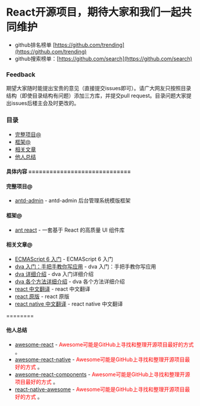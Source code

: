 React开源项目，期待大家和我们一起共同维护
==============
* github排名榜单 [https://github.com/trending](https://github.com/trending)
* github搜索榜单：[https://github.com/search](https://github.com/search)

### Feedback

期望大家随时能提出宝贵的意见（直接提交issues即可）。请广大网友只按照目录结构（即使目录结构有问题）添加三方库，并提交pull request。目录问题大家提出issues后楼主会及时更改的。

###  目录
- [完整项目@](#完整项目)
- [框架@](#框架)
- [相关文章](#相关文章)
- [他人总结](#他人总结)

  
  
#### 具体内容 =============================

#### 完整项目@

* [antd-admin](https://github.com/zuiidea/antd-admin) - antd-admin 后台管理系统模版框架

#### 框架@                                               

* [ant react](http://design.alipay.com/)  - 一套基于 React 的高质量 UI 组件库

#### 相关文章@                                               

* [ECMAScript 6 入门](http://es6.ruanyifeng.com/)  - ECMAScript 6 入门
* [dva 入门：手把手教你写应用](https://github.com/sorrycc/blog/issues/8)  - dva 入门：手把手教你写应用
* [dva 详细介绍](https://github.com/dvajs/dva-docs/tree/master/v1/zh-cn/tutorial)  - dva 入门详细介绍
* [dva 各个方法详细介绍](http://cnodejs.org/topic/5942b166ff5813233faad8c3)  - dva 各个方法详细介绍
* [react 中文翻译](https://doc.react-china.org/)  - react 中文翻译
* [react 原版](https://reactjs.org/)  - react 原版
* [react native 中文翻译](https://reactnative.cn/docs/0.51/getting-started.html#content)  - react native 中文翻译

========
#### 他人总结
 * [awesome-react](https://github.com/enaqx/awesome-react) - <font color=#FF0000 >Awesome可能是GitHub上寻找和整理开源项目最好的方式</font> 。 
 * [awesome-react-native](https://github.com/jondot/awesome-react-native) - <font color=#FF0000 >Awesome可能是GitHub上寻找和整理开源项目最好的方式</font> 。 
 * [awesome-react-components](https://github.com/brillout/awesome-react-components) - <font color=#FF0000 >Awesome可能是GitHub上寻找和整理开源项目最好的方式</font> 。 
 * [react-native-awesome](https://github.com/crazycodeboy/react-native-awesome) - <font color=#FF0000 >Awesome可能是GitHub上寻找和整理开源项目最好的方式</font> 。 
